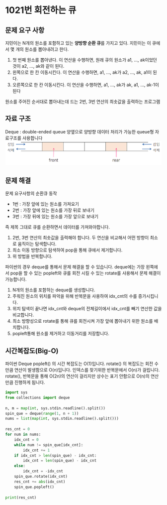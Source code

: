 # **1021번 회전하는 큐**

## **문제 요구 사항**
지민이는 N개의 원소를 포함하고 있는 **양방향 순환 큐**를 가지고 있다. 지민이는 이 큐에서 몇 개의 원소를 뽑아내려고 한다.

1. 첫 번째 원소를 뽑아낸다. 이 연산을 수행하면, 원래 큐의 원소가 a1, ..., ak이었던 것이 a2, ..., ak와 같이 된다.
2. 왼쪽으로 한 칸 이동시킨다. 이 연산을 수행하면, a1, ..., ak가 a2, ..., ak, a1이 된다.
3. 오른쪽으로 한 칸 이동시킨다. 이 연산을 수행하면, a1, ..., ak가 ak, a1, ..., ak-1이 된다

원소를 주어진 순서대로 뽑아내는데 드는 2번, 3번 연산의 최솟값을 출력하는 프로그램

## **자료 구조**
Deque : double-ended queue 양옆으로 양방향 데이터 처리가 가능한 queue형 자료구조를 사용합니다
![Alt deque](/img/1021/deque.png)

## **문제 해결**
문제 요구사항의 순환큐 동작
* 1번 : 가장 앞에 있는 원소를 가져요기
* 2번 : 가장 앞에 있는 원소를 가장 뒤로 보내기
* 3번 : 가장 뒤에 있는 원소를 가장 앞으로 보내기

즉 제목 그대로 큐를 순환하면서 데이터를 가져와야합니다.

1. 2번, 3번 연산의 최솟값을 출력해야 합니다. 두 연산을 비교해서 어떤 방향이 최소로 움직이는 탐색합니다.
2. 최소 이동 방향으로 탐색하여 pop을 통해 큐에서 제거합니다.
3. 위 방법을 반복합니다.

파이썬의 경우 deque를 통해서 문제 해결을 할 수 있습니다.
deque에는 가장 왼쪽에서 pop을 할 수 있는 popleft와 큐를 회전 시킬 수 있는 rotate를 사용해서 문제 해결이 가능합니다.

1. N개의 원소를 포함하는 deque를 생성합니다.
2. 주워진 원소의 위치를 파악을 위해 반복문을 사용하여 idx_cnt의 수를 증가시킵니다.
3. 위치 탐색이 끝나면 idx_cnt와 deque의 전체길이에서 idx_cnt를 빼기 연산한 값을 비교합니다.
4. 최소 방향성으로 rotate를 통해 큐를 회전시켜 가장 앞에 뽑아내기 위한 원소를 배치합니다.
5. popleft통해 원소를 제거하고 이동거리를 저장합니다.

## **시간복잡도(Big-O)**
파이썬 Deque
popleft() 의 시간 복잡도는 O(1)입니다.
rotate() 의 복잡도는 회전 수만큼 연산이 발생함으로 O(n)입니다.
인덱스를 찾기위한 반복문에서 O(n)가 걸립니다.
rotate(), 반복문을 통해 O(2n)의 연산이 걸리지만 상수는 표기 안함으로 O(n)의 연산만큼 진행하게 됩니다.
```python
import sys
from collections import deque

n, m = map(int, sys.stdin.readline().split())
spin_que = deque(range(1, n + 1))
nums = list(map(int, sys.stdin.readline().split()))

res_cnt = 0
for num in nums:
    idx_cnt = 0
    while num != spin_que[idx_cnt]:
        idx_cnt += 1
    if idx_cnt > len(spin_que) - idx_cnt:
        idx_cnt = len(spin_que) - idx_cnt
    else:
        idx_cnt = -idx_cnt
    spin_que.rotate(idx_cnt)
    res_cnt += abs(idx_cnt)
    spin_que.popleft()

print(res_cnt)
```